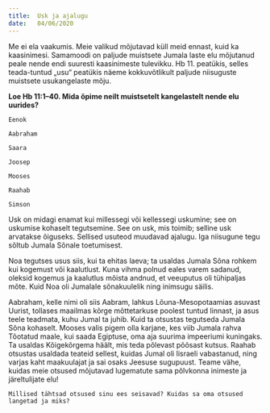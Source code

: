 ```yaml
---
title:  Usk ja ajalugu
date:   04/06/2020
---
```


Me ei ela vaakumis. Meie valikud mõjutavad küll meid ennast, kuid ka kaasinimesi. Samamoodi on paljude muistsete Jumala laste elu mõjutanud peale nende endi suuresti kaasinimeste tulevikku. Hb 11. peatükis, selles teada-tuntud „usu“ peatükis näeme kokkuvõtlikult paljude niisuguste muistsete usukangelaste mõju.

**Loe Hb 11:1–40. Mida õpime neilt muistsetelt kangelastelt nende elu uurides?**

`Eenok`

`Aabraham`

`Saara`

`Joosep`

`Mooses`

`Raahab`

`Simson`

Usk on midagi enamat kui millessegi või kellessegi uskumine; see on uskumise kohaselt tegutsemine. See on usk, mis toimib; selline usk arvatakse õiguseks. Sellised usuteod muudavad ajalugu. Iga niisugune tegu sõltub Jumala Sõnale toetumisest.

Noa tegutses usus siis, kui ta ehitas laeva; ta usaldas Jumala Sõna rohkem kui kogemust või kaalutlust. Kuna vihma polnud eales varem sadanud, oleksid kogemus ja kaalutlus mõista andnud, et veeuputus oli tühipaljas mõte. Kuid Noa oli Jumalale sõnakuulelik ning inimsugu säilis.

Aabraham, kelle nimi oli siis Aabram, lahkus Lõuna-Mesopotaamias asuvast Uurist, tollases maailmas kõrge mõttetarkuse poolest tuntud linnast, ja asus teele teadmata, kuhu Jumal ta juhib. Kuid ta otsustas tegutseda Jumala Sõna kohaselt. Mooses valis pigem olla karjane, kes viib Jumala rahva Tõotatud maale, kui saada Egiptuse, oma aja suurima impeeriumi kuningaks. Ta usaldas Kõigekõrgema häält, mis teda põlevast põõsast kutsus. Raahab otsustas usaldada teateid sellest, kuidas Jumal oli Iisraeli vabastanud, ning varjas kaht maakuulajat ja sai osaks Jeesuse sugupuust. Teame vähe, kuidas meie otsused mõjutavad lugematute sama põlvkonna inimeste ja järeltulijate elu!

`Millised tähtsad otsused sinu ees seisavad? Kuidas sa oma otsused langetad ja miks?`
